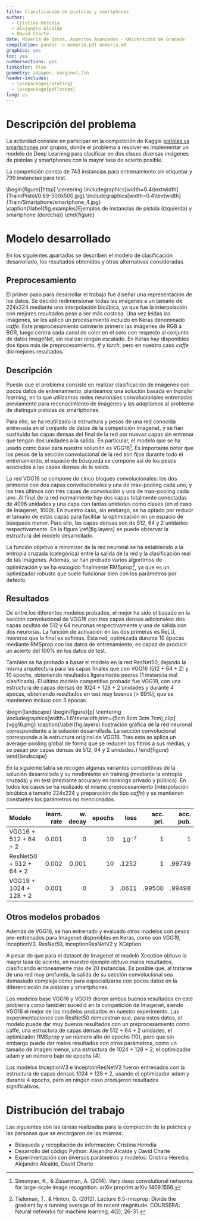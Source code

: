 ```yaml
---
title: Clasificación de pistolas y smartphones
author:
  - Cristina Heredia
  - Alejandro Alcalde
  - David Charte
date: Minería de datos, Aspectos Avanzados - Universidad de Granada
compilation: pandoc -o memoria.pdf memoria.md
graphics: yes
toc: yes
numbersections: yes
linkcolor: blue
geometry: a4paper, margin=1.2in
header-includes:
  - \usepackage{rotating}
  - \usepackage{pdflscape}
lang: es
---
```


# Descripción del problema

La actividad consiste en participar en la competición de Kaggle [pistolas vs smartphones](https://www.kaggle.com/c/pistolas-vs-smartphones-con-deep-learning/leaderboard) por grupos, donde el problema a resolver es implementar un modelo de Deep Learning para clasificar en dos clases diversas imágenes de pistolas y smartphones con la mayor tasa de acierto posible. 

La competición consta de 743 instancias para entrenamiento sin etiquetar y 799 instancias para test.


\begin{figure}[htbp]
\centering
\includegraphics[width=0.4\textwidth]{Train/Pistol/0.69-500x500.jpg}
\includegraphics[width=0.4\textwidth]{Train/Smartphone/smartphone_4.jpg}
\caption{\label{fig.examples}Ejemplos de instancias de pistola (izquierda) y smartphone (derecha)}
\end{figure}

# Modelo desarrollado

En los siguientes apartados se describen el modelo de clasificación desarrollado, los resultados obtenidos y otras alternativas consideradas.

## Preprocesamiento

El primer paso para desarrollar el trabajo fue diseñar una representación de los datos. Se decidió redimensionar todas las imágenes a un tamaño de 224x224 mediante una interpolación bicúbica, ya que fue la interpolación con mejores resultados pese a ser más costosa. Una vez leidas las imágenes, se les aplicó un procesamiento incluido en Keras denominado _caffe_. Este preprocesamiento convierte primero las imágenes de RGB a BGR, luego centra cada canal de color en el cero con respecto al conjunto de datos ImageNet, sin realizar ningún escalado. En Keras hay disponibles dos tipos más de preprocesamiento, _tf_ y _torch_, pero en nuestro caso _caffe_ dio mejores resultados.

## Descripción

Puesto que el problema consiste en realizar clasificación de imágenes con pocos datos de entrenamiento, planteamos una solución basada en *transfer learning*, en la que utilizamos redes neuronales convolucionales entrenadas previamente para reconocimiento de imágenes y las adaptamos al problema de distinguir pistolas de smartphones.

Para ello, se ha reutilizado la estructura y pesos de una red conocida entrenada en el conjunto de datos de la competición Imagenet, y se han sustituido las capas densas del final de la red por nuevas capas sin entrenar que tengan dos unidades a la salida. En particular, el modelo que se ha usado como base para nuestra solución es VGG16[^vgg16]. Es importante notar que los pesos de la sección convolucional de la red son fijos durante todo el entrenamiento, el espacio de búsqueda se compone así de los pesos asociados a las capas densas de la salida.

La red VGG16 se compone de cinco bloques convolucionales: los dos primeros con dos capas convolucionales y una de max-pooling cada uno, y los tres últimos con tres capas de convolución y una de max-pooling cada uno. Al final de la red normalmente hay dos capas totalmente conectadas de 4096 unidades y una capa con tantas unidades como clases (en el caso de Imagenet, 1000). En nuestro caso, sin embargo, se ha optado por reducir el tamaño de estas capas para facilitar la optimización en un espacio de búsqueda menor. Para ello, las capas densas son de 512, 64 y 2 unidades respectivamente. En la figura \ref{fig.layers} se puede observar la estructura del modelo desarrollado.

La función objetivo a minimizar de la red neuronal se ha establecido a la entropía cruzada (categórica) entre la salida de la red y la clasificación real de las imágenes. Además, se han probado varios algoritmos de optimización y se ha escogido finalmente RMSprop[^rmsprop], ya que es un optimizador robusto que suele funcionar bien con los parámetros por defecto.


[^vgg16]: Simonyan, K., & Zisserman, A. (2014). Very deep convolutional networks for large-scale image recognition. arXiv preprint arXiv:1409.1556.

[^rmsprop]: Tieleman, T., & Hinton, G. (2012). Lecture 6.5-rmsprop: Divide the gradient by a running average of its recent magnitude. COURSERA: Neural networks for machine learning, 4(2), 26-31.

## Resultados

De entre los diferentes modelos probados, el mejor ha sido el basado en la sección convolucional de VGG16 con tres capas densas adicionales: dos capas ocultas de 512 y 64 neuronas respectivamente y una de salida con dos neuronas. La función de activación en las dos primeras es ReLU, mientras que la final es softmax. Esta red, optimizada durante 10 épocas mediante RMSprop con los datos de entrenamiento, es capaz de producir un acierto del 100% en los datos de test.

También se ha probado a basar el modelo en la red ResNet50, dejando la misma arquitectura para las capas finales que con VGG16 (512 + 64 + 2) y 10 epochs, obteniendo resultados ligeramente peores (1 instancia mal clasificada). El último modelo competitivo probado fue VGG19, con una estructura de capas densas de 1024 + 128 + 2 unidades y durante 4 épocas, obteniendo resultados en test muy buenos (> 99%), que se mantienen incluso con 3 épocas.

\begin{landscape}
\begin{figure}[p]
\centering
\includegraphics[width=1.6\textwidth,trim={5cm 8cm 3cm 7cm},clip]{vgg16.png}
\caption{\label{fig.layers} Ilustración gráfica de la red neuronal correspondiente a la solución desarrollada. La sección convolucional corresponde a la estructura original de VGG16. Tras esta se aplica un average-pooling global de forma que se reducen los filtros a sus medias, y se pasan por capas densas de 512, 64 y 2 unidades.}
\end{figure}
\end{landscape}

En la siguiente tabla se recogen algunas variantes competitivas de la solución desarrollada y su rendimiento en training (mediante la entropía cruzada) y en test (mediante accuracy en rankings privado y público). En todos los casos se ha realizado el mismo preprocesamiento (interpolación bicúbica a tamaño 224x224 y preparación de tipo *caffe*) y se mantienen constantes los parámetros no mencionados.

| Modelo            | learn. rate   | w. decay | epochs | loss      |   acc. pri.  |   acc. pub.  |
|:------------------|-----:|------:|-------:|----------:|-------:|-------:|
| VGG16 + 512 + 64 + 2   | 0.001 | 0     | 10     | $10^{-7}$ |    1   |    1   |
| ResNet50 + 512 + 64 + 2 | 0.002 | 0.001  | 10     | .1252     |    1   | .99749 |
| VGG19 + 1024 + 128 + 2 | 0.001 | 0  | 3      | .0611     | .99500 | .99498 |

## Otros modelos probados

Además de VGG16, se han entrenado y evaluado otros modelos con pesos pre-entrenados para Imagenet disponibles en Keras, como son
VGG19, InceptionV3, ResNet50, InceptionResNetV2 y XCeption.

A pesar de que para el dataset de Imagenet el modelo Xception obtuvo la mayor tasa de acierto, en nuestro ejemplo obtuvo malos resultados, clasificando erróneamente más de 20 instancias. Es posible que, al tratarse de una red muy profunda, la salida de su sección convolucional sea demasiado compleja como para especializarse con pocos datos en la diferenciación de pistolas y smartphones.<!--Esto puede deberse a que en este trabajo no se han configurado 22,910,480 parámetros ni se ha llevado el modelo Xception a un nivel de profundidad de 126, como se hizo para Imagenet, maximizando el rendimiento del clasificador. -->

Los modelos base VGG16 y VGG19 dieron ambos buenos resultados en este problema como también sucedió en la competición de Imagenet, siendo VGG16 el mejor de los modelos probados en nuestro experimento. <!--Ambos modelos cuentan con que no necesitan de un nivel de profundidad muy elevado para dar buenos resultados.--> Las experimentaciones con ResNet50 demuestran que, para estos datos, el modelo puede dar muy buenos resultados con un preprocesamiento como caffe, una estructura de capas densas de 512 + 64 + 2 unidades, el optimizador RMSprop y un número alto de epochs (10), pero que sin embargo puede dar malos resultados con otros parámetros, como un tamaño de imagen menor, una estructura de 1024 + 128 + 2, el optimizador adam y un número bajo de epochs (4).

Los modelos InceptionV3 e InceptionResNetV2 fueron entrenados con la estructura de capas densas 1024 + 128 + 2, usando el optimizador adam y durante 4 epochs, pero en ningún caso produjeron resultados significativos.
 
# Distribución del trabajo

Las siguientes son las tareas realizadas para la compleción de la práctica y las personas que se encargaron de las mismas:

- Búsqueda y recopilación de información: Cristina Heredia
- Desarrollo del código Python: Alejandro Alcalde y David Charte
- Experimentación con diversos parámetros y modelos: Cristina Heredia, Alejandro Alcalde, David Charte

